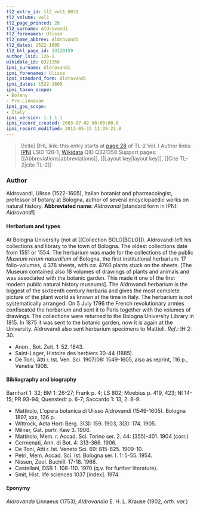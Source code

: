 ```yaml
---
tl2_entry_id: tl2_vol1_0032
tl2_volume: vol1
tl2_page_printed: 28
tl2_surname: Aldrovandi
tl2_forenames: Ulisse
tl2_name_abbrev: Aldrovandi
tl2_dates: 1522-1605
tl2_bhl_page_id: 33120159
author_lsid: 126-1
wikidata_id: Q321358
ipni_surname: Aldrovandi
ipni_forenames: Ulisse
ipni_standard_form: Aldrovandi
ipni_dates: 1522-1605
ipni_taxon_scope: 
- Botany
- Pre-Linnaean
ipni_geo_scope: 
- Italy
ipni_version: 1.1.1.1
ipni_record_created: 2003-07-02 00:00:00.0
ipni_record_modified: 2013-05-15 11:39:21.0
---
```


> [!cite] BHL link: this entry starts at [page 28](https://www.biodiversitylibrary.org/page/33120159) of TL-2 Vol. I
> Author links: [IPNI](https://www.ipni.org/a/126-1) LSID 126-1, [Wikidata](https://www.wikidata.org/wiki/Q321358) QID Q321358
> Support pages: [[Abbreviations|abbreviations]], [[Layout key|layout key]], [[Cite TL-2|cite TL-2]]

### Author

Aldrovandi, Ulisse (1522-1605), Italian botanist and pharmacologist, professor of botany at Bologna, author of several encyclopaedic works on natural history. 
**Abbreviated name**: *Aldrovandi* \[standard form in IPNI: *Aldrovandi*\]

#### Herbarium and types

At Bologna University (not at [[Collection BOLO|BOLO]]). Aldrovandi left his collections and library to the town of Bologna. The oldest collections date from 1551 or 1554. The herbarium was made for the collections of the public *Museum rerum naturalium* of Bologna, the first institutional herbarium: 17 folio-volumes, 4.378 sheets, with *ca*. 4760 plants stuck on the sheets. \[The Museum contained also 18 volumes of drawings of plants and animals and was associated with the botanic garden. This made it one of the first modern public natural history museums\]. The Aldrovandi herbarium is the biggest of the sixteenth century herbaria and gives the most complete picture of the plant world as known at the time in Italy. The herbarium is not systematically arranged. On 5 July 1796 the French revolutionary armies confiscated the herbarium and sent it to Paris together with the volumes of drawings. The collections were returned to the Bologna University Library in 1815. In 1875 it was sent to the botanic garden, now it is again at the University. Aldrovandi also sent herbarium specimens to Mattioli.
*Ref*.: IH 2: 30.
- Anon., Bot. Zeit. 1: 52. 1843.
- Saint-Lager, Histoire des herbiers 30-44 (1885).
- De Toni, Atti r. Ist. Ven. Sci. 1907/08: 1549-1605, also as reprint, 116 p., Venetia 1908.

#### Bibliography and biography

Barnhart 1: 32; BM 1: 26-27; Frank p. 4; LS 802; Moebius p. 419, 423; NI 14-15; PR 93-94; Quenstedt p. 6-7; Saccardo 1: 13, 2: 8-9.
- Mattirolo, L'opera botanica di Ulisso Aldrovandi (1549-1605). Bologna 1897, xxx, 136 p.
- Wittrock, Acta Horti Berg. 3(3): 159. 1903, 3(3): 174. 1905.
- Milner, Gat. portr. Kew 3. 1906.
- Mattirolo, Mem. r. Accad. Sci. Torino ser. 2. 44: \[355\]-401. 1904 (corr.)
- Cermenati, Ann. di Bot. 4: 313-366. 1906.
- De Toni, Atti r. Ist. Veneto Sci. 69: 815-825. 1909-10.
- Petri, Mem. Accad. Sci. Ist. Bologna ser. I. 1: 5-55. 1954.
- Nissen, Zool. Buchill. 17-18. 1966.
- Castellani, DSB 1: 108-110. 1970 (q.v. for further literature).
- Smit, Hist. life sciences 1037 \[index\]. 1974.

#### Eponymy

*Aldrovanda* Linnaeus (1753); *Aldrovandia* E. H. L. Krause (1902, *orth. var.*)

